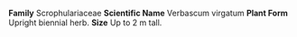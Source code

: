  **Family** Scrophulariaceae **Scientific Name** Verbascum virgatum **Plant Form** Upright biennial herb. **Size** Up to 2 m tall.